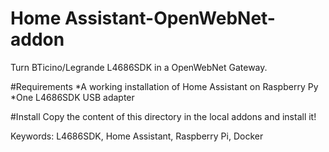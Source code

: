 # Home Assistant-OpenWebNet-addon
Turn BTicino/Legrande L4686SDK in a OpenWebNet Gateway.

#Requirements
*A working installation of Home Assistant on Raspberry Py
*One L4686SDK USB adapter

#Install
Copy the content of this directory in the local addons and install it!

Keywords: L4686SDK, Home Assistant, Raspberry Pi, Docker
